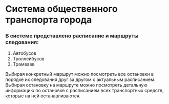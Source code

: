 # Система общественного транспорта города
### В системе представлено расписание и маршруты следования:
1. Автобусов
2. Троллейбусов
3. Трамваев

Выбирая конкретный маршрут можно посмотреть все остановки в порядке их следования друг за другом с актуальным расписанием.
Выбирая остановку на маршруте можно посмотреть детальную информацию по остановке с расписанием всех транспортных средств, которые на ней останавливаются.

